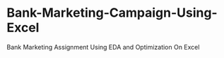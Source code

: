 # Bank-Marketing-Campaign-Using-Excel
Bank Marketing Assignment Using EDA and Optimization On Excel
